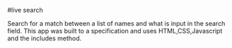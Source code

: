 #live search

Search for a match between a list of names and what is input in the search field. This app was built to a specification and uses HTML,CSS,Javascript and the includes method. 
